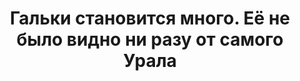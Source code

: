 ---
title: 'Гальки становится много. Её не было видно ни разу от самого Урала'
location: 'Низовья реки Томь, вид на остров Еловый. ЗАТО Северск, Томский район, Томская область, Россия'
categories: [as-the-first-settlers]
tags: [all, 2015]
---